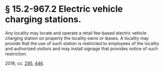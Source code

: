 # § 15.2-967.2 Electric vehicle charging stations.

<p>Any locality may locate and operate a retail fee-based electric vehicle charging station on property the locality owns or leases. A locality may provide that the use of such station is restricted to employees of the locality and authorized visitors and may install signage that provides notice of such restriction.</p><p>2018, cc. <a href='http://lis.virginia.gov/cgi-bin/legp604.exe?181+ful+CHAP0295'>295</a>, <a href='http://lis.virginia.gov/cgi-bin/legp604.exe?181+ful+CHAP0446'>446</a>.</p>